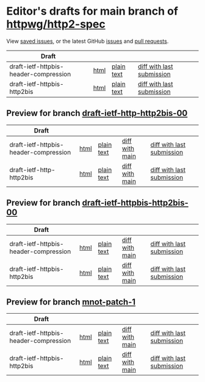 # Editor's drafts for main branch of [httpwg/http2-spec](https://github.com/httpwg/http2-spec)

View [saved issues](issues.html), or the latest GitHub [issues](https://github.com/httpwg/http2-spec/issues) and [pull requests](https://github.com/httpwg/http2-spec/pulls).

| Draft |     |     |     |     |
| ----- | --- | --- | --- | --- |
| draft-ietf-httpbis-header-compression |[html](./draft-ietf-httpbis-header-compression.html) |[plain text](./draft-ietf-httpbis-header-compression.txt) |[diff with last submission](https://tools.ietf.org/rfcdiff?url1=https://tools.ietf.org/id/draft-ietf-httpbis-header-compression.txt&amp;url2=https://httpwg.github.io/http2-spec/draft-ietf-httpbis-header-compression.txt) |
| draft-ietf-httpbis-http2bis |[html](./draft-ietf-httpbis-http2bis.html) |[plain text](./draft-ietf-httpbis-http2bis.txt) |[diff with last submission](https://tools.ietf.org/rfcdiff?url1=https://tools.ietf.org/id/draft-ietf-httpbis-http2bis.txt&amp;url2=https://httpwg.github.io/http2-spec/draft-ietf-httpbis-http2bis.txt) |

## Preview for branch [draft-ietf-http-http2bis-00](draft-ietf-http-http2bis-00)

| Draft |     |     |     |     |
| ----- | --- | --- | --- | --- |
| draft-ietf-httpbis-header-compression |[html](draft-ietf-http-http2bis-00/draft-ietf-httpbis-header-compression.html) |[plain text](draft-ietf-http-http2bis-00/draft-ietf-httpbis-header-compression.txt) |[diff with main](https://tools.ietf.org/rfcdiff?url1=https://httpwg.github.io/http2-spec/draft-ietf-httpbis-header-compression.txt&amp;url2=https://httpwg.github.io/http2-spec/draft-ietf-http-http2bis-00/draft-ietf-httpbis-header-compression.txt) |[diff with last submission](https://tools.ietf.org/rfcdiff?url1=https://tools.ietf.org/id/draft-ietf-httpbis-header-compression.txt&amp;url2=https://httpwg.github.io/http2-spec/draft-ietf-http-http2bis-00/draft-ietf-httpbis-header-compression.txt) |
| draft-ietf-http-http2bis |[html](draft-ietf-http-http2bis-00/draft-ietf-http-http2bis.html) |[plain text](draft-ietf-http-http2bis-00/draft-ietf-http-http2bis.txt) |[diff with main](https://tools.ietf.org/rfcdiff?url1=https://httpwg.github.io/http2-spec/draft-ietf-http-http2bis.txt&amp;url2=https://httpwg.github.io/http2-spec/draft-ietf-http-http2bis-00/draft-ietf-http-http2bis.txt) |[diff with last submission](https://tools.ietf.org/rfcdiff?url1=https://tools.ietf.org/id/draft-ietf-http-http2bis.txt&amp;url2=https://httpwg.github.io/http2-spec/draft-ietf-http-http2bis-00/draft-ietf-http-http2bis.txt) |

## Preview for branch [draft-ietf-httpbis-http2bis-00](draft-ietf-httpbis-http2bis-00)

| Draft |     |     |     |     |
| ----- | --- | --- | --- | --- |
| draft-ietf-httpbis-header-compression |[html](draft-ietf-httpbis-http2bis-00/draft-ietf-httpbis-header-compression.html) |[plain text](draft-ietf-httpbis-http2bis-00/draft-ietf-httpbis-header-compression.txt) |[diff with main](https://tools.ietf.org/rfcdiff?url1=https://httpwg.github.io/http2-spec/draft-ietf-httpbis-header-compression.txt&amp;url2=https://httpwg.github.io/http2-spec/draft-ietf-httpbis-http2bis-00/draft-ietf-httpbis-header-compression.txt) |[diff with last submission](https://tools.ietf.org/rfcdiff?url1=https://tools.ietf.org/id/draft-ietf-httpbis-header-compression.txt&amp;url2=https://httpwg.github.io/http2-spec/draft-ietf-httpbis-http2bis-00/draft-ietf-httpbis-header-compression.txt) |
| draft-ietf-httpbis-http2bis |[html](draft-ietf-httpbis-http2bis-00/draft-ietf-httpbis-http2bis.html) |[plain text](draft-ietf-httpbis-http2bis-00/draft-ietf-httpbis-http2bis.txt) |[diff with main](https://tools.ietf.org/rfcdiff?url1=https://httpwg.github.io/http2-spec/draft-ietf-httpbis-http2bis.txt&amp;url2=https://httpwg.github.io/http2-spec/draft-ietf-httpbis-http2bis-00/draft-ietf-httpbis-http2bis.txt) |[diff with last submission](https://tools.ietf.org/rfcdiff?url1=https://tools.ietf.org/id/draft-ietf-httpbis-http2bis.txt&amp;url2=https://httpwg.github.io/http2-spec/draft-ietf-httpbis-http2bis-00/draft-ietf-httpbis-http2bis.txt) |

## Preview for branch [mnot-patch-1](mnot-patch-1)

| Draft |     |     |     |     |
| ----- | --- | --- | --- | --- |
| draft-ietf-httpbis-header-compression |[html](mnot-patch-1/draft-ietf-httpbis-header-compression.html) |[plain text](mnot-patch-1/draft-ietf-httpbis-header-compression.txt) |[diff with main](https://tools.ietf.org/rfcdiff?url1=https://httpwg.github.io/http2-spec/draft-ietf-httpbis-header-compression.txt&amp;url2=https://httpwg.github.io/http2-spec/mnot-patch-1/draft-ietf-httpbis-header-compression.txt) |[diff with last submission](https://tools.ietf.org/rfcdiff?url1=https://tools.ietf.org/id/draft-ietf-httpbis-header-compression.txt&amp;url2=https://httpwg.github.io/http2-spec/mnot-patch-1/draft-ietf-httpbis-header-compression.txt) |
| draft-ietf-httpbis-http2bis |[html](mnot-patch-1/draft-ietf-httpbis-http2bis.html) |[plain text](mnot-patch-1/draft-ietf-httpbis-http2bis.txt) |[diff with main](https://tools.ietf.org/rfcdiff?url1=https://httpwg.github.io/http2-spec/draft-ietf-httpbis-http2bis.txt&amp;url2=https://httpwg.github.io/http2-spec/mnot-patch-1/draft-ietf-httpbis-http2bis.txt) |[diff with last submission](https://tools.ietf.org/rfcdiff?url1=https://tools.ietf.org/id/draft-ietf-httpbis-http2bis.txt&amp;url2=https://httpwg.github.io/http2-spec/mnot-patch-1/draft-ietf-httpbis-http2bis.txt) |

